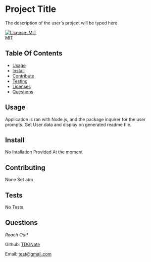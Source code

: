 # Project Title

The description of the user's project will be typed here.

[![License: MIT](https://img.shields.io/badge/License-MIT-yellow.svg)](https://opensource.org/licenses/MIT) <br />
[MIT](https://choosealicense.com/licenses/mit/)

## Table Of Contents

- [Usage](#usage)
- [Install](#install)
- [Contribute](#contributing)
- [Testing](#tests)
- [Licenses](#licenses)
- [Questions](#questions)

## Usage

Application is ran with Node.js, and the package inquirer for the user prompts. Get User data and display on generated readme file.

## Install

No Intallation Provided At the moment

## Contributing

None Set atm

## Tests

No Tests

## Questions

_Reach Out!_

Github: [TDGNate](https://github.com/TDGNate)

Email: test@gmail.com
